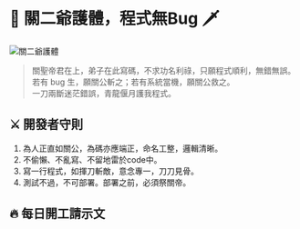 # 🐴 關二爺護體，程式無Bug 🗡️

![關二爺護體](https://i.imgur.com/n1HtH9N.png)

> 關聖帝君在上，弟子在此寫碼，不求功名利祿，只願程式順利，無錯無誤。  
> 若有 bug 生，願關公斬之；若有系統當機，願關公救之。  
> 一刀兩斷迷茫錯誤，青龍偃月護我程式。

## ⚔️ 開發者守則

1. 為人正直如關公，為碼亦應端正，命名工整，邏輯清晰。
2. 不偷懶、不亂寫、不留地雷於code中。
3. 寫一行程式，如揮刀斬敵，意念專一，刀刀見骨。
4. 測試不過，不可部署。部署之前，必須祭關帝。

## 🔥 每日開工請示文

